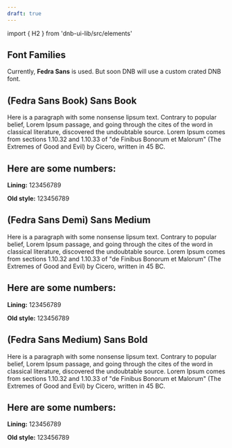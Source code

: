 ```yaml
---
draft: true
---
```


import { H2 } from 'dnb-ui-lib/src/elements'

## Font Families

Currently, **Fedra Sans** is used. But soon DNB will use a custom crated DNB font.

## (Fedra Sans Book) Sans Book

<div className="typography-box">
  <div className="dnb-typo-regular">
    <p>
      Here is a paragraph with some nonsense lipsum text. Contrary to
      popular belief, Lorem Ipsum passage, and going through the cites
      of the word in classical literature, discovered the undoubtable
      source. Lorem Ipsum comes from sections 1.10.32 and 1.10.33 of
      "de Finibus Bonorum et Malorum" (The Extremes of Good
      and Evil) by Cicero, written in 45 BC.
    </p>
    <H2>Here are some numbers:</H2>
    <div className="dnb-font-family-demo__numbers">
      <p className="dnb-typo-number--lining">
        <b>Lining:</b> 123456789
      </p>
      <p className="dnb-typo-number--oldstyle">
        <b>Old style:</b> 123456789
      </p>
    </div>
  </div>
</div>

## (Fedra Sans Demi) Sans Medium

<div className="typography-box">
  <div className="dnb-typo-medium">
    <p className="dnb-typo-medium">
      Here is a paragraph with some nonsense lipsum text. Contrary to
      popular belief, Lorem Ipsum passage, and going through the cites
      of the word in classical literature, discovered the undoubtable
      source. Lorem Ipsum comes from sections 1.10.32 and 1.10.33 of
      "de Finibus Bonorum et Malorum" (The Extremes of Good
      and Evil) by Cicero, written in 45 BC.
    </p>
    <H2>Here are some numbers:</H2>
    <div className="dnb-font-family-demo__numbers">
      <p className="dnb-typo-number--lining">
        <b>Lining:</b> 123456789
      </p>
      <p className="dnb-typo-number--oldstyle">
        <b>Old style:</b> 123456789
      </p>
    </div>
  </div>
</div>

## (Fedra Sans Medium) Sans Bold

<div className="typography-box">
  <div className="dnb-typo-bold">
    <p>
      Here is a paragraph with some nonsense lipsum text. Contrary to
      popular belief, Lorem Ipsum passage, and going through the cites
      of the word in classical literature, discovered the undoubtable
      source. Lorem Ipsum comes from sections 1.10.32 and 1.10.33 of
      "de Finibus Bonorum et Malorum" (The Extremes of Good
      and Evil) by Cicero, written in 45 BC.
    </p>
    <H2>Here are some numbers:</H2>
    <div className="dnb-font-family-demo__numbers">
      <p className="dnb-typo-number--lining">
        <b>Lining:</b> 123456789
      </p>
      <p className="dnb-typo-number--oldstyle">
        <b>Old style:</b> 123456789
      </p>
    </div>
  </div>
</div>
